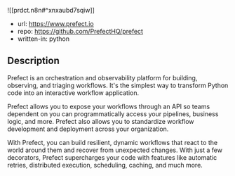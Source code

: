 
![[prdct.n8n#^xnxaubd7sqiw]]
- url: https://www.prefect.io
- repo: https://github.com/PrefectHQ/prefect
- written-in: python

## Description

Prefect is an orchestration and observability platform for building, observing, and triaging workflows. It's the simplest way to transform Python code into an interactive workflow application.

Prefect allows you to expose your workflows through an API so teams dependent on you can programmatically access your pipelines, business logic, and more. Prefect also allows you to standardize workflow development and deployment across your organization.

With Prefect, you can build resilient, dynamic workflows that react to the world around them and recover from unexpected changes. With just a few decorators, Prefect supercharges your code with features like automatic retries, distributed execution, scheduling, caching, and much more.